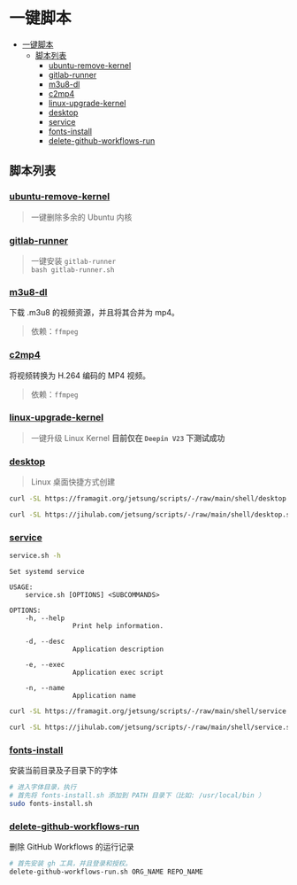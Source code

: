 # 一键脚本

- [一键脚本](#一键脚本)
  - [脚本列表](#脚本列表)
    - [ubuntu-remove-kernel](#ubuntu-remove-kernel)
    - [gitlab-runner](#gitlab-runner)
    - [m3u8-dl](#m3u8-dl)
    - [c2mp4](#c2mp4)
    - [linux-upgrade-kernel](#linux-upgrade-kernel)
    - [desktop](#desktop)
    - [service](#service)
    - [fonts-install](#fonts-install)
    - [delete-github-workflows-run](#delete-github-workflows-run)

## 脚本列表

### [ubuntu-remove-kernel](ubuntu-remove-kernel.sh)

> 一键删除多余的 Ubuntu 内核

### [gitlab-runner](gitlab-runner.sh)

> 一键安装 `gitlab-runner`  
> `bash gitlab-runner.sh`

### [m3u8-dl](m3u8-dl.sh)

下载 .m3u8 的视频资源，并且将其合并为 mp4。

> 依赖：`ffmpeg`

### [c2mp4](c2mp4.sh)

将视频转换为 H.264 编码的 MP4 视频。

> 依赖：`ffmpeg`

### [linux-upgrade-kernel](linux-upgrade-kernel.sh)

> 一键升级 Linux Kernel
> **目前仅在 `Deepin V23` 下测试成功**

### [desktop](desktop.sh)

> Linux 桌面快捷方式创建

```bash
curl -SL https://framagit.org/jetsung/scripts/-/raw/main/shell/desktop.sh | bash -s -- --name 'application' --exec ~/myapp --icon ~/myicon.png
```

```bash
curl -SL https://jihulab.com/jetsung/scripts/-/raw/main/shell/desktop.sh | bash -s -- --name 'application' --exec ~/myapp --icon ~/myicon.png
```

### [service](service.sh)

```bash
service.sh -h
```

```
Set systemd service

USAGE:
    service.sh [OPTIONS] <SUBCOMMANDS>

OPTIONS:
    -h, --help
                Print help information.

    -d, --desc
                Application description

    -e, --exec
                Application exec script

    -n, --name
                Application name
```

```bash
curl -SL https://framagit.org/jetsung/scripts/-/raw/main/shell/service.sh | bash -s -- --name 'myservice' --exec "/usr/local/bin/myservice" --desc "This is my service"
```

```bash
curl -SL https://jihulab.com/jetsung/scripts/-/raw/main/shell/service.sh | bash -s -- --name 'myservice' --exec "/usr/local/bin/myservice" --desc "This is my service"
```

### [fonts-install](fonts-install.sh)

安装当前目录及子目录下的字体

```bash
# 进入字体目录，执行
# 首先将 fonts-install.sh 添加到 PATH 目录下（比如: /usr/local/bin ）
sudo fonts-install.sh
```

### [delete-github-workflows-run](delete-github-workflows-run.sh)

删除 GitHub Workflows 的运行记录

```bash
# 首先安装 gh 工具，并且登录和授权。
delete-github-workflows-run.sh ORG_NAME REPO_NAME
```
